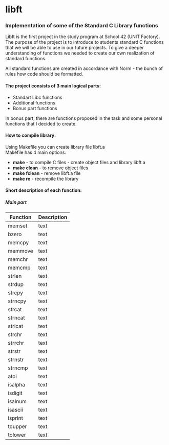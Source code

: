 # libft
### Implementation of some of the Standard C Library functions

Libft is the first project in the study program at School 42 (UNIT Factory).
The purpose of the project is to introduce to students standard C functions that we will be able to use in our future projects.
To give a deeper understanding of functions we needed to create our own realization of standard functions.

All standard functions are created in accordance with Norm - the bunch of rules how code should be formatted.

#### The project consists of 3 main logical parts:
* Standart Libc functions
* Additional functions
* Bonus part functions

In bonus part, there are functions proposed in the task and some personal functions that I decided to create.

#### How to compile library:

Using Makefile you can create library file libft.a<br/>
Makefile has 4 main options:<br/>
* **make** - to compile C files - create object files and library libft.a<br/>
* **make clean** - to remove object files<br/>
* **make fclean** - remove libft.a file<br/>
* **make re** - recompile the library<br/>

#### Short description of each function:

##### Main part

| Function      | Description                                                                           |
| ------------- | --------------------------------------------------------------------------------------| 
| memset | text |
| bzero | text |
| memcpy | text |
| memmove | text |
| memchr | text |
| memcmp | text |
| strlen | text |
| strdup | text |
| strcpy | text |
| strncpy | text |
| strcat | text |
| strncat | text |
| strlcat | text |
| strchr | text |
| strrchr | text |
| strstr | text |
| strnstr | text |
| strncmp | text |
| atoi | text |
| isalpha | text |
| isdigit | text |
| isalnum | text |
| isascii | text |
| isprint | text |
| toupper | text |
| tolower | text |
